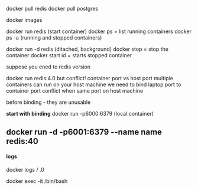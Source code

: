 docker pull redis
docker pull postgres

docker images

docker run redis (start container)
docker ps = list running containers
docker ps -a (running and stopped containers)

docker run -d redis (ditached, background)
docker stop = stop the container
docker start id = starts stopped container

suppose you ened to redis version

docker run redis:4.0
but conflict!
container port vs host port
multiple containers can run on your host machine
we need to bind laptop port to container port
conflict when same port on host machine

before binding - they are unusable

**start with binding**
docker run -p6000:6379
(local:container)


docker run -d -p6001:6379 --name name redis:40
---


#### logs
docker logs <container id> / <name>.0

docker exec -it <id> /bin/bash